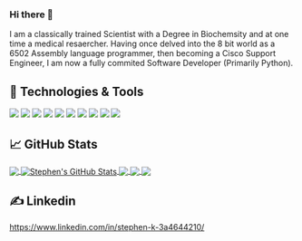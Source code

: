 ### Hi there 👋
I am a classically trained Scientist with a Degree in Biochemsity and at one time a medical resaercher. 
Having once delved into the 8 bit world as a 6502 Assembly language programmer, then becoming a Cisco Support Engineer, I am now a fully commited Software Developer (Primarily Python).



## &#128295; Technologies & Tools
![](https://img.shields.io/badge/Code-Python-informational?style=flat&logo=python&logoColor=white&color=2bbc8a)
![](https://img.shields.io/badge/Code-Networking-informational?style=flat&logo=networking&logoColor=white&color=2bbc8a)
![](https://img.shields.io/badge/Code-Git-informational?style=flat&logo=git&logoColor=white&color=2bbc8a)
![](https://img.shields.io/badge/Code-Jenkins-informational?style=flat&logo=jenkins&logoColor=white&color=2bbc8a)
![](https://img.shields.io/badge/OS-Linux-informational?style=flat&logo=linux&logoColor=white&color=2bbc8a)
![](https://img.shields.io/badge/Code-Ansible-informational?style=flat&logo=ansible&logoColor=white&color=2bbc8a)
![](https://img.shields.io/badge/Code-JavaScript-informational?style=flat&logo=javascript&logoColor=white&color=2bbc8a)
![](https://img.shields.io/badge/Shell-Bash-informational?style=flat&logo=gnu-bash&logoColor=white&color=2bbc8a)
![](https://img.shields.io/badge/Tools-Docker-informational?style=flat&logo=docker&logoColor=white&color=2bbc8a)
![](https://img.shields.io/badge/Tools-Kubernetes-informational?style=flat&logo=kubernetes&logoColor=white&color=2bbc8a)




## &#x1f4c8; GitHub Stats

<a href="https://github.com/Stephen-RA-King/Stephen-RA-King">
  <img align="center" src="https://github-readme-stats.vercel.app/api/top-langs/?username=Stephen-RA-King&hide=java,html,tex&title_color=ffffff&text_color=c9cacc&icon_color=2bbc8a&bg_color=1d1f21&langs_count=3" />
</a>

<a href="https://github.com/Stephen-RA-King/Stephen-RA-King">
  <img align="center" src="https://github-readme-stats.vercel.app/api?username=Stephen-RA-King&show_icons=true&line_height=27&count_private=true&title_color=ffffff&text_color=c9cacc&icon_color=2bbc8a&bg_color=1d1f21" alt="Stephen's GitHub Stats" />
</a>

<a href="https://github.com/Stephen-RA-King/pizazz">
  <img align="center" src="https://github-readme-stats.vercel.app/api/pin/?username=Stephen-RA-King&repo=pizazz&title_color=ffffff&text_color=c9cacc&icon_color=2bbc8a&bg_color=1d1f21" />
</a>

<a href="https://github.com/Stephen-RA-King/pynball">
  <img align="center" src="https://github-readme-stats.vercel.app/api/pin/?username=Stephen-RA-King&repo=pynball&title_color=ffffff&text_color=c9cacc&icon_color=2bbc8a&bg_color=1d1f21" />
</a>

<a href="https://github.com/Stephen-RA-King/cc_template">
  <img align="center" src="https://github-readme-stats.vercel.app/api/pin/?username=Stephen-RA-King&repo=cc_template&title_color=ffffff&text_color=c9cacc&icon_color=2bbc8a&bg_color=1d1f21" />
</a>    

<!-- links to social media icons -->

<!-- icons with padding -->

[1.1]: http://i.imgur.com/tXSoThF.png (twitter icon with padding)
[2.1]: http://i.imgur.com/0o48UoR.png (github icon with padding)

<!-- icons without padding -->

[1.2]: http://i.imgur.com/wWzX9uB.png (twitter icon without padding)
[2.2]: http://i.imgur.com/9I6NRUm.png (github icon without padding)
[3.2]: https://raw.githubusercontent.com/Stephen-RA-King/Stephen-RA-King/master/linkedin-3-16.png (LinkedIn icon without padding)


<!-- links to your social media accounts -->

[1]: https://github.com/Stephen-RA-King
[2]: https://www.linkedin.com/in/Stephen_RA_King/



## &#x270d; Linkedin

https://www.linkedin.com/in/stephen-k-3a4644210/






<!-- Resources -->
<!-- Icons: https://simpleicons.org/ -->
<!-- GitHub Stats: https://github.com/anuraghazra/github-readme-stats -->
<!-- Emojis: https://emojipedia.org/emoji/ -->
<!-- HTML Emojis: https://www.fileformat.info/index.htm -->
<!-- Shields: https://shields.io/ -->
<!-- Awesome GitHub Profile README: https://github.com/abhisheknaiidu/awesome-github-profile-readme -->


<!--
**Stephen-RA-King/Stephen-RA-King** is a ✨ _special_ ✨ repository because its `README.md` (this file) appears on your GitHub profile.

Here are some ideas to get you started:

- 🔭 I’m currently working on ...
- 🌱 I’m currently learning ...
- 💬 Ask me about ...
- 📫 How to reach me: ...
- ⚡ Fun fact: ...
-->
